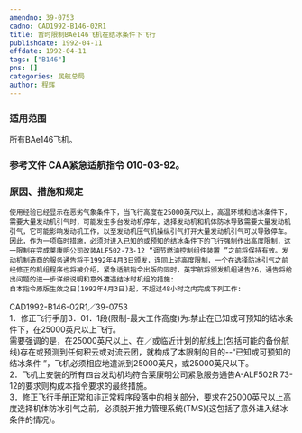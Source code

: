 ```yaml
---
amendno: 39-0753  
cadno: CAD1992-B146-02R1  
title: 暂时限制BAe146飞机在结冰条件下飞行  
publishdate: 1992-04-11  
effdate: 1992-04-11  
tags: ["B146"]  
pns: []  
categories: 民航总局  
author: 程辉  
---
```

  
### 适用范围  
所有BAe146飞机。  
  
<!--more-->  
### 参考文件    CAA紧急适航指令 010-03-92。  
  
### 原因、措施和规定  
    使用经验已经显示在恶劣气象条件下，当飞行高度在25000英尺以上，高温环境和结冰条件下，需要大量发动机引气时，可能发生多台发动机停车，选择发动机和机体防冰导致需要大量发动机引气，它可能影响发动机工作，以至发动机压气机操纵引气打开大量发动机引气可以导致停车。因此，作为一项临时措施，必须对进入已知的或预知的结冰条件下的飞行强制作出高度限制，这一限制在完成莱康明公司改装ALF502-73-12 “调节燃油控制组件装置 ”之前将保持有效。发动机制造商的服务通告将于1992年4月3日颁发，连同上述高度限制，一个在选择防冰引气之前经修正的机组程序也将被介绍，紧急适航指令出版的同时，英宇航将颁发机组通告26，通告将给出问题的进一步详细说明和意外遭遇结冰时机组的措施:  
    自本指令原版生效之日(1992年4月3日)起，不超过48小时之内完成下列工作:  
  CAD1992-B146-02R1／39-0753  
    1．修正飞行手册3．01．1段(限制-最大工作高度)为:禁止在已知或可预知的结冰条件下，在25000英尺以上飞行。  
    需要强调的是，在25000英尺以上、在／或临近计划的航线上(包括可能的备份航线)存在或预测到任何积云或对流云团，就构成了本限制的目的--“已知或可预知的结冰条件 ”，飞机必须相应地遣派到25000英尺，或25000英尺以下。  
    2．飞机上安装的所有四台发动机均符合莱康明公司紧急服务通告A-ALF502R 73-12的要求则构成本指令要求的最终措施。  
    3．修正飞行手册正常和非正常程序段落中的相关部分，要求在25000英尺以上高度选择机体防冰引气之前，必须脱开推力管理系统(TMS)(这包括了意外进入结冰条件的情况)。  
  
